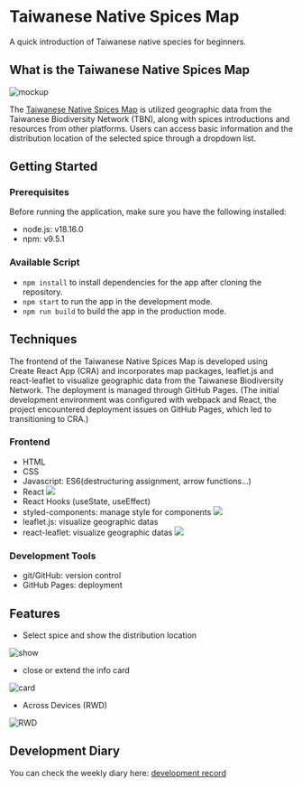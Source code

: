 # Taiwanese Native Spices Map

A quick introduction of Taiwanese native species for beginners.

## What is the Taiwanese Native Spices Map

![mockup](https://i.imgur.com/59R9Cz4.png)

The [Taiwanese Native Spices Map](https://ginger-lemon.github.io/twsm/) is utilized geographic data from the Taiwanese Biodiversity Network (TBN), along with spices introductions and resources from other platforms.
Users can access basic information and the distribution location of the selected spice through a dropdown list.

## Getting Started 

### Prerequisites

Before running the application, make sure you have the following installed:

- node.js: v18.16.0
- npm: v9.5.1

### Available Script 

- `npm install` to install dependencies for the app after cloning the repository.
- `npm start` to run the app in the development mode.
- `npm run build` to build the app in the production mode.

## Techniques

The frontend of the Taiwanese Native Spices Map is developed using Create React App (CRA) and incorporates map packages, leaflet.js and react-leaflet 
to visualize geographic data from the Taiwanese Biodiversity Network. 
The deployment is managed through GitHub Pages. 
(The initial development environment was configured with webpack and React, 
the project encountered deployment issues on GitHub Pages, which led to transitioning to CRA.)

### Frontend

- HTML
- CSS
- Javascript: ES6(destructuring assignment, arrow functions...)
- React ![](https://user-images.githubusercontent.com/134685249/265774391-d7516740-d8ec-439f-a64c-2c574c15fffc.png)
- React Hooks (useState, useEffect)
- styled-components: manage style for components ![](https://user-images.githubusercontent.com/134685249/265771138-11a4692f-8c99-4db7-81c7-e2b2eb31478e.png)
- leaflet.js: visualize geographic datas
- react-leaflet: visualize geographic datas ![](https://camo.githubusercontent.com/936b346f16b23f97a21e3d4cf1370bd8f37397575989a125946f47eee9df22c5/68747470733a2f2f696d672e736869656c64732e696f2f6e706d2f762f72656163742d6c6561666c65742e737667)

### Development Tools

- git/GitHub: version control
- GitHub Pages: deployment

## Features

- Select spice and show the distribution location

![show](https://i.imgur.com/xWEBniM.gif)

- close or extend the info card

![card](https://i.imgur.com/bsTWlsD.gif)

- Across Devices (RWD)

![RWD](./my-app/imgformd/rwd.gif)


## Development Diary

You can check the weekly diary here: [development record](https://ginger-lemon.medium.com/list/8e84b2d3130f)
